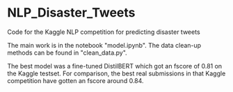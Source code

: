 # NLP_Disaster_Tweets
Code for the Kaggle NLP competition for predicting disaster tweets

The main work is in the notebook "model.ipynb". The data clean-up methods can be found in "clean_data.py".

The best model was a fine-tuned DistilBERT which got an fscore of 0.81 on the Kaggle testset. For comparison, the best real submissions in that Kaggle competition have gotten an fscore around 0.84.
